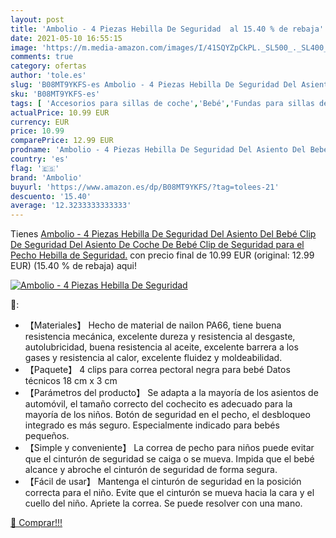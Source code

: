 ```yaml
---
layout: post
title: 'Ambolio - 4 Piezas Hebilla De Seguridad  al 15.40 % de rebaja'
date: 2021-05-10 16:55:15
image: 'https://m.media-amazon.com/images/I/41SQYZpCkPL._SL500_._SL400_.jpg'
comments: true
category: ofertas
author: 'tole.es'
slug: 'B08MT9YKFS-es Ambolio - 4 Piezas Hebilla De Seguridad Del Asiento Del...'
sku: 'B08MT9YKFS-es'
tags: [ 'Accesorios para sillas de coche','Bebé','Fundas para sillas de coche','Sillas de coche y accesorios','ambolio','bebé', ]
actualPrice: 10.99 EUR
currency: EUR
price: 10.99
comparePrice: 12.99 EUR
prodname: 'Ambolio - 4 Piezas Hebilla De Seguridad Del Asiento Del Bebé Clip De Seguridad Del Asiento De Coche De Bebé Clip de Seguridad para el Pecho Hebilla de Seguridad.'
country: 'es'
flag: '🇪🇸'
brand: 'Ambolio'
buyurl: 'https://www.amazon.es/dp/B08MT9YKFS/?tag=tolees-21'
descuento: '15.40'
average: '12.3233333333333'
---
```


Tienes [Ambolio - 4 Piezas Hebilla De Seguridad Del Asiento Del Bebé Clip De Seguridad Del Asiento De Coche De Bebé Clip de Seguridad para el Pecho Hebilla de Seguridad.](https://www.amazon.es/dp/B08MT9YKFS/?tag=tolees-21) con precio final de  10.99 EUR (original: 12.99 EUR) (15.40 %  de rebaja) aqui!

[![Ambolio - 4 Piezas Hebilla De Seguridad ](https://m.media-amazon.com/images/I/41SQYZpCkPL._SL500_._SL400_.jpg)](https://www.amazon.es/dp/B08MT9YKFS/?tag=tolees-21)

🔎:

- 【Materiales】 Hecho de material de nailon PA66, tiene buena resistencia mecánica, excelente dureza y resistencia al desgaste, autolubricidad, buena resistencia al aceite, excelente barrera a los gases y resistencia al calor, excelente fluidez y moldeabilidad.
- 【Paquete】 4 clips para correa pectoral negra para bebé Datos técnicos 18 cm x 3 cm
- 【Parámetros del producto】 Se adapta a la mayoría de los asientos de automóvil, el tamaño correcto del cochecito es adecuado para la mayoría de los niños. Botón de seguridad en el pecho, el desbloqueo integrado es más seguro. Especialmente indicado para bebés pequeños.
- 【Simple y conveniente】 La correa de pecho para niños puede evitar que el cinturón de seguridad se caiga o se mueva. Impida que el bebé alcance y abroche el cinturón de seguridad de forma segura.
- 【Fácil de usar】 Mantenga el cinturón de seguridad en la posición correcta para el niño. Evite que el cinturón se mueva hacia la cara y el cuello del niño. Apriete la correa. Se puede resolver con una mano.

[🛒 Comprar!!!](https://www.amazon.es/dp/B08MT9YKFS/?tag=tolees-21)
